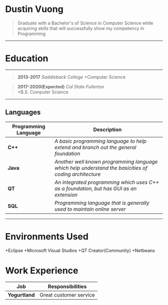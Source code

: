 Dustin Vuong
============
>Graduate with a Bachelor's of Science in Computer Science
>while acquiring skills that will successfully show my 
>competency in Programming

----

Education
=========

----
>**2013-2017** 	     *Saddleback College*
   +Computer Science

>**2017-2020(Expected)**      *Cal State Fullerton*  
   +B.S. Computer Science 

----

Languages
---------
Programming Language|Description
|---|---
**C++** | *A basic programming language to help extend and branch out the general foundation*
**Java** | *Another well known programming language which help understand the basicities of coding architecture*
**QT** | *An integrated programming which uses C++ as a foundation, but has GUI as an extension*
**SQL** | *Programming language that is generally used to maintain online server*

---

Environments Used
=================

+Eclipse
+Microsoft Visual Studios
+QT Creator(Community)
+Netbeans

Work Experience
===============

Job | Responsibilities
|---|---
**Yogurtland** | Great customer service
